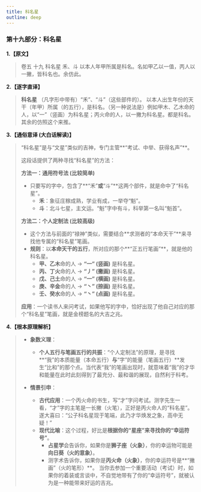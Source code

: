 ```yaml
---
title: 科名星
outline: deep
---
```

  
### **第十九部分：科名星**

**1.【原文】**
> 卷五 十九 科名星
> 禾、斗
> 以本人年甲所属是科名。名如甲乙以一值，丙人以一撇，皆科名也。余仿此。

**2.【逐字直译】**
> **科名星**
> （凡字形中带有）“禾”、“斗”（这些部件的）。
> 以本人出生年份的天干（年甲）所属（的五行），是科名。（另一种说法是）例如甲木、乙木命的人，以“一”（竖画）为科名星；丙火命的人，以一撇为科名星。都是科名。其余的仿照这个来推。

**3.【通俗意译 (大白话解读)】**
> “科名星”是与“文星”类似的吉神，专门主管**“考试、中举、获得名声”**。
> 
> 这段话提供了两种寻找“科名星”的方法：
> 
> **方法一：通用符号法 (比较简单)**
> *   只要写的字中，包含了**“禾”**或**“斗”**这两个部件，就是命中了“科名星”。
>     *   **禾**：象征庄稼成熟，学业有成，一举夺“魁”。
>     *   **斗**：北斗七星，主文运。“魁”字中有斗，科举第一名叫“魁首”。
> 
> **方法二：个人定制法 (比较高级)**
> *   这个方法与前面的“禄神”类似，需要结合**求测者的“本命天干”**来寻找他专属的“科名星”笔画。
> *   **规则**：以**本命天干的五行**，所对应的那个**“正五行笔画”**，就是他的科名星。
>     *   **甲、乙木**命的人 -> **“一” (竖画)** 是科名星。
>     *   **丙、丁火**命的人 -> **“丿” (撇画)** 是科名星。
>     *   **戊、己土**命的人 -> **“一” (横画)** 是科名星。
>     *   **庚、辛金**命的人 -> **“丶” (捺画)** 是科名星。
>     *   **壬、癸水**命的人 -> **“丶” (点画)** 是科名星。
> 
> **应用**：一个读书人来问考试，如果他写的字中，恰好出现了他自己对应的那个“科名星”笔画，就是金榜题名的大吉之兆。

**4.【根本原理解析】**
> *   **象数义理**：
>     *   **个人五行与笔画五行的共振**：“个人定制法”的原理，是寻找**“我”的本质能量（本命五行）**与**“字”的能量（笔画五行）**发生“比和”的那个点。当代表“我”的笔画出现时，就意味着“我”的才华和能量在此时此刻得到了最充分、最和谐的展现，自然利于科考。
> 
> *   **情景引申**：
>     *   **古代应用**：一个丙火命的书生，写“才”字问考试。测字先生一看，“才”字的主笔是一长撇（火笔），正好是丙火命人的“科名星”。遂大喜曰：“公子科名星现于笔端，此乃才华焕发之象，高中无疑！”
>     *   **现代比喻**：这个过程，好比是**根据你的“星座”来寻找你的“幸运符号”**。
>         *   **占星学**会告诉你，如果你是**狮子座（火象）**，你的幸运物可能是**向日葵（火的意象）**。
>         *   测字术告诉你，如果你是**丙火命（火象）**，你的幸运符号是**“撇画”（火的笔形）**。
>         当你去参加一个重要活动（考试）时，如果你的着装或言谈中，不自觉地带有了你的“幸运符号”，就被认为是一种能带来好运的吉兆。
